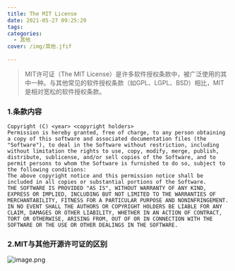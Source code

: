 ```yaml
---
title: The MIT License
date: 2021-05-27 09:25:29
tags:
categories:
  - 其他
cover: /img/其他.jfif
  
---
```


> MIT许可证（The MIT License）是许多软件授权条款中，被广泛使用的其中一种。与其他常见的软件授权条款（如GPL、LGPL、BSD）相比，MIT是相对宽松的软件授权条款。

### 1.条款内容
```
Copyright (C) <year> <copyright holders>
Permission is hereby granted, free of charge, to any person obtaining a copy of this software and associated documentation files (the "Software"), to deal in the Software without restriction, including without limitation the rights to use, copy, modify, merge, publish, distribute, sublicense, and/or sell copies of the Software, and to permit persons to whom the Software is furnished to do so, subject to the following conditions:
The above copyright notice and this permission notice shall be included in all copies or substantial portions of the Software.
THE SOFTWARE IS PROVIDED "AS IS", WITHOUT WARRANTY OF ANY KIND, EXPRESS OR IMPLIED, INCLUDING BUT NOT LIMITED TO THE WARRANTIES OF MERCHANTABILITY, FITNESS FOR A PARTICULAR PURPOSE AND NONINFRINGEMENT. IN NO EVENT SHALL THE AUTHORS OR COPYRIGHT HOLDERS BE LIABLE FOR ANY CLAIM, DAMAGES OR OTHER LIABILITY, WHETHER IN AN ACTION OF CONTRACT, TORT OR OTHERWISE, ARISING FROM, OUT OF OR IN CONNECTION WITH THE SOFTWARE OR THE USE OR OTHER DEALINGS IN THE SOFTWARE.
```
### 2.MIT与其他开源许可证的区别

![image.png](//s2-cdn.oneitfarm.com/2bec9f7690a945a499ebc95fd84a0cb5.png)



